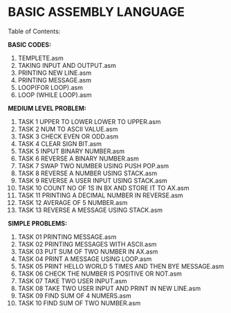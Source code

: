 # BASIC ASSEMBLY LANGUAGE
Table of Contents:

<b>BASIC CODES:</b>
1. TEMPLETE.asm
2. TAKING INPUT AND OUTPUT.asm
3. PRINTING NEW LINE.asm
4. PRINTING MESSAGE.asm
5. LOOP(FOR LOOP).asm
6. LOOP (WHILE LOOP).asm

<b>MEDIUM LEVEL PROBLEM:</b>

1. TASK 1 UPPER TO LOWER LOWER TO UPPER.asm
2. TASK 2 NUM TO ASCII VALUE.asm
3. TASK 3 CHECK EVEN OR ODD.asm
4. TASK 4 CLEAR SIGN BIT.asm
5. TASK 5 INPUT BINARY NUMBER.asm
6. TASK 6 REVERSE A BINARY NUMBER.asm
7. TASK 7 SWAP TWO NUMBER USING PUSH POP.asm
8. TASK 8 REVERSE A NUMBER USING STACK.asm
9. TASK 9 REVERSE A USER INPUT USING STACK.asm
10. TASK 10 COUNT NO OF 1S IN BX AND STORE IT TO AX.asm
11. TASK 11 PRINTING A DECIMAL NUMBER IN REVERSE.asm
12. TASK 12 AVERAGE OF 5 NUMBER.asm
13. TASK 13 REVERSE A MESSAGE USING STACK.asm

<b>SIMPLE PROBLEMS:</b>

1. TASK 01 PRINTING MESSAGE.asm
2. TASK 02 PRINTING MESSAGES WITH ASCII.asm
3. TASK 03 PUT SUM OF TWO NUMBER IN AX.asm
4. TASK 04 PRINT A MESSAGE USING LOOP.asm
5. TASK 05 PRINT HELLO WORLD 5 TIMES AND THEN BYE MESSAGE.asm
6. TASK 06 CHECK THE NUMBER IS POSITIVE OR NOT.asm
7. TASK 07 TAKE TWO USER INPUT.asm
8. TASK 08 TAKE TWO USER INPUT AND PRINT IN NEW LINE.asm
9. TASK 09 FIND SUM OF 4 NUMERS.asm
10. TASK 10 FIND SUM OF TWO NUMBER.asm




